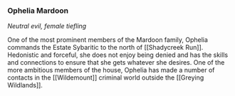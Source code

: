 ### Ophelia Mardoon

_Neutral evil, female tiefling_

One of the most prominent members of the Mardoon family, Ophelia commands the Estate Sybaritic to the north of [[Shadycreek Run]]. Hedonistic and forceful, she does not enjoy being denied and has the skills and connections to ensure that she gets whatever she desires. One of the more ambitious members of the house, Ophelia has made a number of contacts in the [[Wildemount]] criminal world outside the [[Greying Wildlands]].